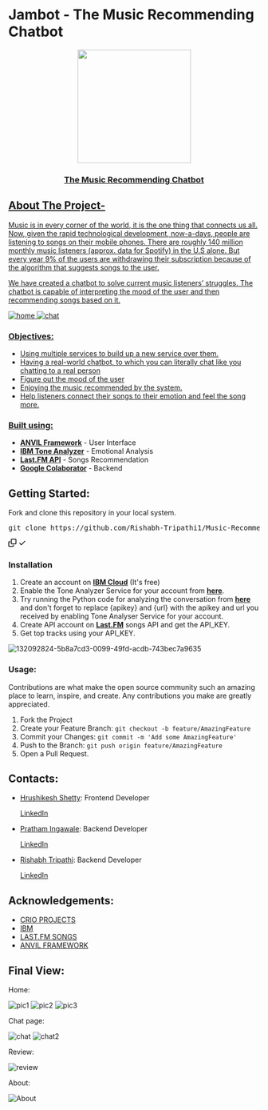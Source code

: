 # Jambot - The Music Recommending Chatbot
<p align ="center">
<a href="https://drive.google.com/uc?export=view&id=15-lMIpOgsvFUohyYGIaYa6B9I6uc2_La"><img src="https://drive.google.com/uc?export=view&id=15-lMIpOgsvFUohyYGIaYa6B9I6uc2_La" style="width: 227px; max-width: 100%; height: auto"/>
</p>
<h3 align ="center">
The Music Recommending Chatbot
</h3>

## About The Project-
<p>
Music is in every corner of the world, it is the one thing that connects us all. Now, given the rapid technological development, now-a-days, people are listening to songs on their mobile phones. There are roughly 140 million monthly music listeners (approx. data for Spotify) in the U.S alone. But every year 9% of the users are withdrawing their subscription because of the algorithm that suggests songs to the user.
  
We have created a chatbot to solve current music listeners’ struggles. The chatbot is capable of interpreting the mood of the user and then recommending songs based on it.
</p>

![home](https://user-images.githubusercontent.com/86038495/147598155-30042ae0-da8f-42a4-81e3-a073346e00dd.jpg)
![chat](https://user-images.githubusercontent.com/86038495/147598150-1ffd234e-915a-48a1-bf50-0100ba9fe3cf.jpg)

### Objectives:
<ul>
  <li>Using multiple services to build up a new service over them.</li>
  <li>Having a real-world chatbot, to which you can literally chat like you chatting to a real person</li>
  <li>Figure out the mood of the user</li>
  <li>Enjoying the music recommended by the system.</li>
  <li>Help listeners connect their songs to their emotion and feel the song more.</li>
</ul>

### Built using:
<ul>  
<li><strong><a href="https://anvil.works/" rel="nofollow">ANVIL Framework</a></strong> - User Interface</li>
<li><strong><a href="https://tone-analyzer-demo.ng.bluemix.net/" rel="nofollow">IBM Tone Analyzer</a></strong> - Emotional Analysis</li>
<li><strong><a href="https://www.last.fm/" rel="nofollow"> Last.FM API</a></strong> - Songs Recommendation</li>  
<li><strong><a href="https://colab.research.google.com" rel="nofollow"> Google Colaborator</a></strong> - Backend</li>  
</ul>

## Getting Started:
Fork and clone this repository in your local system.
<div class="highlight highlight-source-shell position-relative overflow-auto"><pre>git clone https://github.com/Rishabh-Tripathi1/Music-Recommending-Chatbot-.git</pre><div class="zeroclipboard-container position-absolute right-0 top-0">
    <clipboard-copy aria-label="Copy" class="ClipboardButton btn js-clipboard-copy m-2 p-0 tooltipped-no-delay" data-copy-feedback="Copied!" data-tooltip-direction="w" value="git clone https://github.com/Rishabh-Tripathi1/Music-Recommending-Chatbot-.git" tabindex="0" role="button" style="display: inherit;">
      <svg aria-hidden="true" height="16" viewBox="0 0 16 16" version="1.1" width="16" data-view-component="true" class="octicon octicon-copy js-clipboard-copy-icon m-2">
    <path fill-rule="evenodd" d="M0 6.75C0 5.784.784 5 1.75 5h1.5a.75.75 0 010 1.5h-1.5a.25.25 0 00-.25.25v7.5c0 .138.112.25.25.25h7.5a.25.25 0 00.25-.25v-1.5a.75.75 0 011.5 0v1.5A1.75 1.75 0 019.25 16h-7.5A1.75 1.75 0 010 14.25v-7.5z"></path><path fill-rule="evenodd" d="M5 1.75C5 .784 5.784 0 6.75 0h7.5C15.216 0 16 .784 16 1.75v7.5A1.75 1.75 0 0114.25 11h-7.5A1.75 1.75 0 015 9.25v-7.5zm1.75-.25a.25.25 0 00-.25.25v7.5c0 .138.112.25.25.25h7.5a.25.25 0 00.25-.25v-7.5a.25.25 0 00-.25-.25h-7.5z"></path>
</svg>
      <svg aria-hidden="true" height="16" viewBox="0 0 16 16" version="1.1" width="16" data-view-component="true" class="octicon octicon-check js-clipboard-check-icon color-fg-success m-2 d-none">
    <path fill-rule="evenodd" d="M13.78 4.22a.75.75 0 010 1.06l-7.25 7.25a.75.75 0 01-1.06 0L2.22 9.28a.75.75 0 011.06-1.06L6 10.94l6.72-6.72a.75.75 0 011.06 0z"></path>
</svg>
    </clipboard-copy>
  </div></div>

### Installation
<ol>
<li>Create an account on <strong><a href="https://cloud.ibm.com/" rel="nofollow">IBM Cloud</a></strong> (It's free)</li>
<li>Enable the Tone Analyzer Service for your account from <strong><a href="https://cloud.ibm.com/catalog/services/tone-analyzer" rel="nofollow">here</a></strong>.</li>
<li>Try running the Python code for analyzing the conversation from <strong><a href="https://cloud.ibm.com/apidocs/tone-analyzer?code=python#tone" rel="nofollow">here</a></strong> and don't forget to replace {apikey} and {url} with the apikey and url you received by enabling Tone Analyser Service for your account.</li>
<li>Create API account on <strong><a href="https://last.fm" rel="nofollow">Last.FM</a></strong> songs API and get the API_KEY.</li>
<li>Get top tracks using your API_KEY.</li>
</ol>

![132092824-5b8a7cd3-0099-49fd-acdb-743bec7a9635](https://user-images.githubusercontent.com/86038495/147600632-9b4e581a-f20a-4e39-9139-02034ab10552.png)

### Usage:

Contributions are what make the open source community such an amazing place to learn, inspire, and create. Any contributions you make are greatly appreciated.
<ol>
  <li>Fork the Project</li>
  <li>Create your Feature Branch: <code>git checkout -b feature/AmazingFeature</code></li>
  <li>Commit your Changes: <code>git commit -m 'Add some AmazingFeature'</code></li>
  <li>Push to the Branch: <code>git push origin feature/AmazingFeature</code></li>
  <li>Open a Pull Request.</li>
</ol>

## Contacts:
<ul dir="auto">
<li>
<p dir="auto"><a href="https://github.com/KomalSangwan">Hrushikesh Shetty</a>: Frontend Developer</p>
<p dir="auto"><a href="https://www.linkedin.com/in/hrushikesh-shetty/" rel="nofollow">LinkedIn</a></p>
</li>
<li>
<p dir="auto"><a href="https://github.com/PRATHAM-SPS">Pratham Ingawale</a>: Backend Developer</p>
<p dir="auto"><a href="https://www.linkedin.com/in/pratham-ingawale-524288213/" rel="nofollow">LinkedIn</a></p>
</li>
<li>
<p dir="auto"><a href="https://github.com/Rishabh-Tripathi1">Rishabh Tripathi</a>: Backend Developer</p>
<p dir="auto"><a href="https://www.linkedin.com/in/rishabhtripathi02/" rel="nofollow">LinkedIn</a></p>
</li>
</ul>

## Acknowledgements:
<ul dir="auto">
<li><a href="https://www.crio.do/projects/" rel="nofollow">CRIO PROJECTS</a></li>
<li><a href="https://cloud.ibm.com/" rel="nofollow">IBM</a></li>
<li><a href="https://www.last.fm/" rel="nofollow">LAST.FM SONGS</a></li>
<li><a href="https://anvil.works/" rel="nofollow">ANVIL FRAMEWORK</a></li>
</ul>

## Final View:
Home:

![pic1](https://user-images.githubusercontent.com/86038495/147602167-862659f4-0846-4c3e-a7c9-375b41550ba7.jpg)
![pic2](https://user-images.githubusercontent.com/86038495/147602231-5b0594f6-cefb-49c1-94c5-b37be6f5e91a.jpg)
![pic3](https://user-images.githubusercontent.com/86038495/147602236-e9f712ae-be92-4086-95d1-b490eb118a05.jpg)

Chat page:

![chat](https://user-images.githubusercontent.com/86038495/147602377-2b5f82bf-0512-428b-9315-943d47391f2f.jpg)
![chat2](https://user-images.githubusercontent.com/86038495/147602439-efea1b1e-b72d-43fe-8051-0c8b70312b13.jpg)

Review:

![review](https://user-images.githubusercontent.com/86038495/147602518-9bb97a1f-8fa4-42df-bdb5-e1cdd7b5fdb1.jpg)

About:

![About](https://user-images.githubusercontent.com/86038495/147602560-1b994b8b-2af6-46b1-a158-448bfbd7afaa.jpg)

